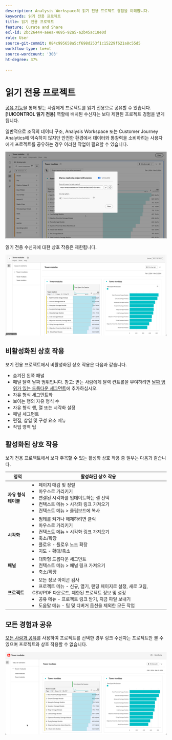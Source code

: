 ```yaml
---
description: Analysis Workspace의 읽기 전용 프로젝트 경험을 이해합니다.
keywords: 읽기 전용 프로젝트
title: 읽기 전용 프로젝트
feature: Curate and Share
exl-id: 2bc26444-aeea-4695-92a5-a2b45ac18e0d
role: User
source-git-commit: 084c995658a5cf698d253f1c15229f621a8c55d5
workflow-type: tm+mt
source-wordcount: '303'
ht-degree: 37%

---
```


# 읽기 전용 프로젝트

[공유 기능](/help/analysis-workspace/curate-share/share-projects.md)을 통해 받는 사람에게 프로젝트를 읽기 전용으로 공유할 수 있습니다. **[!UICONTROL 읽기 전용]** 역할에 배치된 수신자는 보다 제한된 프로젝트 경험을 받게 됩니다.

일반적으로 조직의 데이터 구조, Analysis Workspace 또는 Customer Journey Analytics에 익숙하지 않지만 안전한 환경에서 데이터와 통찰력을 소비하려는 사용자에게 프로젝트를 공유하는 경우 이러한 작업이 필요할 수 있습니다.

![읽기 전용으로 공유](assets/read-only-project-sender.png)

읽기 전용 수신자에 대한 상호 작용은 제한됩니다.

![읽기 전용으로 공유](assets/read-only-project-receiver.png)

## 비활성화된 상호 작용

보기 전용 프로젝트에서 비활성화된 상호 작용은 다음과 같습니다.

* 숨겨진 왼쪽 패널
* 패널 달력 날짜 범위입니다. 참고: 받는 사람에게 달력 컨트롤을 부여하려면 [날짜 범위가 있는 드롭다운 세그먼트](https://experienceleague.adobe.com/docs/analytics-learn/tutorials/analysis-workspace/using-panels/using-drop-down-filters.html)에 추가하십시오.
* 자유 형식 세그먼트화
* 보이는 행의 자유 형식 수
* 자유 형식 행, 열 또는 시각화 설정
* 패널 세그먼트
* 편집, 삽입 및 구성 요소 메뉴
* 작업 영역 팁

## 활성화된 상호 작용

보기 전용 프로젝트에서 보다 주목할 수 있는 활성화 상호 작용 중 일부는 다음과 같습니다.

| 영역 | 활성화된 상호 작용 |
| --- | --- |
| **자유 형식 테이블** | <li>페이지 매김 및 정렬</li><li>마우스로 가리키기</li><li>연결된 시각화를 업데이트하는 셀 선택</li><li>컨텍스트 메뉴 > 시각화 링크 가져오기</li><li>컨텍스트 메뉴 > 클립보드에 복사</li> |
| **시각화** | <li>범례를 켜거나 해제하려면 클릭</li><li>마우스로 가리키기</li><li>컨텍스트 메뉴 > 시각화 링크 가져오기</li><li>축소/확장</li><li>플로우 - 플로우 노드 확장</li><li>지도 - 확대/축소</li></ul> |
| **패널** | <li>대화형 드롭다운 세그먼트</li><li>컨텍스트 메뉴 > 패널 링크 가져오기</li><li>축소/확장</li> |
| **프로젝트** | <li>모든 정보 아이콘 검사</li><li>프로젝트 메뉴 - 신규, 열기, 랜딩 페이지로 설정, 새로 고침, CSV/PDF 다운로드, 제한된 프로젝트 정보 및 설정</li><li>공유 메뉴 - 프로젝트 링크 받기, 지금 파일 보내기</li><li>도움말 메뉴 - 팁 및 디버거 옵션을 제외한 모든 작업</li> |


## 모든 경험과 공유

[모든 사람과 공유](share-projects.md#share-a-project-with-anyone-no-login-required)를 사용하여 프로젝트를 선택한 경우 링크 수신자는 프로젝트만 볼 수 있으며 프로젝트와 상호 작용할 수 없습니다.

![모든 경험과 공유](assets/share-with-anyone-receiver.png)

